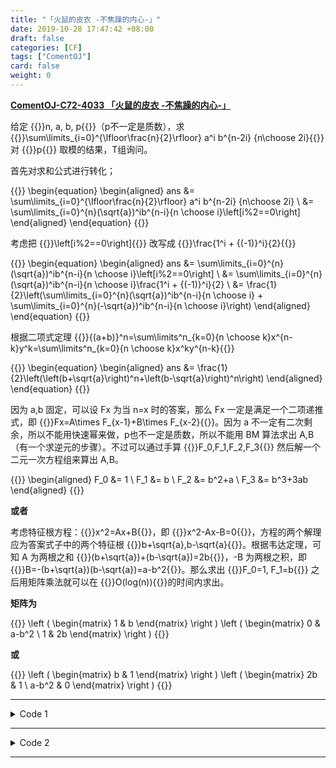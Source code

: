 ```yaml
---
title: "「火鼠的皮衣 -不焦躁的内心-」"
date: 2019-10-28 17:47:42 +08:00
draft: false
categories: [CF]
tags: ["ComentOJ"]
card: false
weight: 0
---
```


**[ ComentOJ-C72-4033 「火鼠的皮衣 -不焦躁的内心-」 ](https://cometoj.com/contest/72/problem/%EF%BC%A4?problem_id=4033)**

<!--more-->

给定 {{<latex>}}n, a, b, p{{</latex>}}（p不一定是质数），求 {{<latex>}}\sum\limits_{i=0}^{\lfloor\frac{n}{2}\rfloor} a^i b^{n-2i} {n\choose 2i}{{</latex>}} 对 {{<latex>}}p{{</latex>}} 取模的结果，T组询问。

首先对求和公式进行转化；

{{<latex>}}
\begin{equation}
\begin{aligned}
ans &= \sum\limits_{i=0}^{\lfloor\frac{n}{2}\rfloor} a^i b^{n-2i} {n\choose 2i} \\
    &= \sum\limits_{i=0}^{n}(\sqrt{a})^ib^{n-i}{n \choose i}\left[i\%2==0\right]
\end{aligned}
\end{equation}
{{</latex>}}

考虑把 {{<latex>}}\left[i\%2==0\right]{{</latex>}} 改写成 {{<latex>}}\frac{1^i + {(-1)}^i}{2}{{</latex>}}

{{<latex>}}
\begin{equation}
\begin{aligned}
ans &= \sum\limits_{i=0}^{n}(\sqrt{a})^ib^{n-i}{n \choose i}\left[i\%2==0\right] \\
    &= \sum\limits_{i=0}^{n}(\sqrt{a})^ib^{n-i}{n \choose i}\frac{1^i + {(-1)}^i}{2} \\
    &= \frac{1}{2}\left(\sum\limits_{i=0}^{n}(\sqrt{a})^ib^{n-i}{n \choose i} + \sum\limits_{i=0}^{n}(-\sqrt{a})^ib^{n-i}{n \choose i}\right)
\end{aligned}
\end{equation}
{{</latex>}}

根据二项式定理 {{<latex>}}{(a+b)}^n=\sum\limits^n_{k=0}{n \choose k}x^{n-k}y^k=\sum\limits^n_{k=0}{n \choose k}x^ky^{n-k}{{</latex>}}

{{<latex>}}
\begin{equation}
\begin{aligned}
ans &= \frac{1}{2}\left(\left(b+\sqrt{a}\right)^n+\left(b-\sqrt{a}\right)^n\right)
\end{aligned}
\end{equation}
{{</latex>}}

因为 a,b 固定，可以设 Fx 为当 n=x 时的答案，那么 Fx 一定是满足一个二项递推式，即 {{<latex>}}Fx=A\times F_{x-1}+B\times F_{x-2}{{</latex>}}。因为 a 不一定有二次剩余，所以不能用快速幂来做，p也不一定是质数，所以不能用 BM 算法求出 A,B（有一个求逆元的步骤）。不过可以通过手算 {{<latex>}}F_0,F_1,F_2,F_3{{</latex>}} 然后解一个二元一次方程组来算出 A,B。

{{<latex>}}
\begin{aligned}
F_0 &= 1 \\
F_1 &= b \\
F_2 &= b^2+a \\
F_3 &= b^3+3ab
\end{aligned}
{{</latex>}}

**或者**

考虑特征根方程：{{<latex>}}x^2=Ax+B{{</latex>}}，即 {{<latex>}}x^2-Ax-B=0{{</latex>}}，方程的两个解理应为答案式子中的两个特征根 {{<latex>}}b+\sqrt{a},b-\sqrt{a}{{</latex>}}。根据韦达定理，可知 A 为两根之和 {{<latex>}}(b+\sqrt{a})+(b-\sqrt{a})=2b{{</latex>}}，-B 为两根之积，即 {{<latex>}}B=-(b+\sqrt{a})(b-\sqrt{a})=a-b^2{{</latex>}}。那么求出 {{<latex>}}F_0=1, F_1=b{{</latex>}} 之后用矩阵乘法就可以在 {{<latex>}}O(log(n)){{</latex>}}的时间内求出。

**矩阵为**

{{<latex>}}
 \left (
 \begin{matrix}
   1 & b
  \end{matrix}
  \right )
\left (
 \begin{matrix}
   0 & a-b^2 \\
   1 & 2b
  \end{matrix}
\right )
{{</latex>}}

**或**

{{<latex>}}
 \left (
 \begin{matrix}
   b & 1
  \end{matrix}
  \right )
\left (
 \begin{matrix}
   2b & 1 \\
   a-b^2 & 0
  \end{matrix}
\right )
{{</latex>}}

----

<details>
<summary>Code 1</summary>

```cpp
/* ***********************************************
Author        : Akvicor
Created Time  : Mon Oct 28 14:54:35 2019
File Name     : D.cpp
************************************************ */

#include <bits/stdc++.h>

#define FAST_IO ios::sync_with_stdio(false); cin.tie(0); cout.tie(0);
#define endl '\n'
#define ASB using namespace std; typedef long long ll; namespace AkvicorS {
#define ASE } int main() { return AkvicorS::sol(); }

ASB

int t;
ll n, a, b, p;

inline ll mul(ll x, ll y){ return (__int128)x*y%p; }

struct Mat{
	int r, c;
	ll num[2][2];
	Mat(int _r=2, int _c=2){r=_r;c=_c;}
	Mat operator * (const Mat &obj) const{
		Mat res(r, obj.c);
		for(int i = 0; i < res.r; ++i){
			for(int j = 0; j < res.c; ++j){
				res.num[i][j] = 0;
				for(int k = 0; k < c; ++k){
					res.num[i][j] = (res.num[i][j] + mul(num[i][k], obj.num[k][j]))%p;
				}
			}
		}
		return res;
	}
}f, g;

int sol(){
  FAST_IO;
  
  cin >> t;
	while(t--){
		cin >> n >> a >> b >> p;
		a %= p; b %= p;
		f.r = 1;
		f.c = g.r = g.c = 2;
		
		f.num[0][0] = 1; f.num[0][1] = b;

		g.num[0][0] = 0; g.num[0][1] = (a+p-mul(b, b)) % p;
		g.num[1][0] = 1; g.num[1][1] = 2*b%p;
		for(; n; n >>= 1, g = g*g) if(n&1) f = f*g;
		cout << f.num[0][0] << endl;
	}
  
  return 0;
}

ASE
```
</details>

----


<details>
<summary>Code 2</summary>

```cpp
/* ***********************************************
Author        : Akvicor
Created Time  : Mon Oct 28 14:54:35 2019
File Name     : D.cpp
************************************************ */

#include <bits/stdc++.h>

#define FAST_IO ios::sync_with_stdio(false); cin.tie(0); cout.tie(0);
#define endl '\n'
#define ASB using namespace std; typedef long long ll; namespace AkvicorS {
#define ASE } int main() { return AkvicorS::sol(); }

ASB

int t;
ll n, a, b, p;
typedef pair<ll, ll> pll;

#define fi first
#define se second

ll mul(ll x, ll y){ return (__int128)x*y%p; }

pll operator * (pll a, pll b){
	return make_pair( ( mul(a.fi, b.fi) + mul( mul(a.se, b.se), ::AkvicorS::a) ) % p, ( mul(a.se, b.fi) + mul(a.fi, b.se) ) % p);
}

pll qpow(pll x, ll y){
	pll ans = make_pair(1, 0);
	for(; y; y>>=1, x=x*x) if(y&1) ans = ans * x;
	return ans;
}

int sol(){
  FAST_IO;
  
  cin >> t;
	while(t--){
		cin >> n >> a >> b >> p;
		cout << qpow(make_pair(b, 1), n).fi << endl;
	}
  
  return 0;
}

ASE

```
</details>

----


